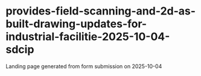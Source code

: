 # provides-field-scanning-and-2d-as-built-drawing-updates-for-industrial-facilitie-2025-10-04-sdcip
Landing page generated from form submission on 2025-10-04
